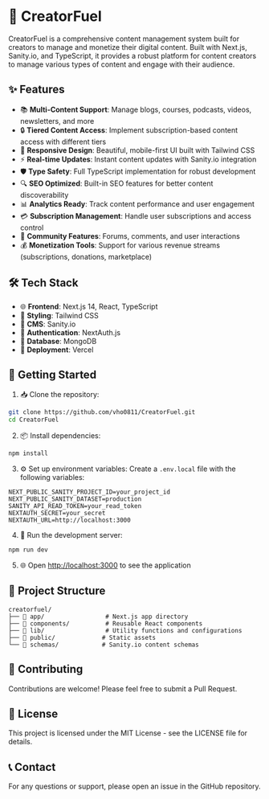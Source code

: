 # 🚀 CreatorFuel

CreatorFuel is a comprehensive content management system built for creators to manage and monetize their digital content. Built with Next.js, Sanity.io, and TypeScript, it provides a robust platform for content creators to manage various types of content and engage with their audience.

## ✨ Features

- 📚 **Multi-Content Support**: Manage blogs, courses, podcasts, videos, newsletters, and more
- 🔒 **Tiered Content Access**: Implement subscription-based content access with different tiers
- 🎨 **Responsive Design**: Beautiful, mobile-first UI built with Tailwind CSS
- ⚡ **Real-time Updates**: Instant content updates with Sanity.io integration
- 🛡️ **Type Safety**: Full TypeScript implementation for robust development
- 🔍 **SEO Optimized**: Built-in SEO features for better content discoverability
- 📊 **Analytics Ready**: Track content performance and user engagement
- 💳 **Subscription Management**: Handle user subscriptions and access control
- 👥 **Community Features**: Forums, comments, and user interactions
- 💰 **Monetization Tools**: Support for various revenue streams (subscriptions, donations, marketplace)

## 🛠️ Tech Stack

- 🌐 **Frontend**: Next.js 14, React, TypeScript
- 🎯 **Styling**: Tailwind CSS
- 📝 **CMS**: Sanity.io
- 🔐 **Authentication**: NextAuth.js
- 💾 **Database**: MongoDB
- 🚀 **Deployment**: Vercel

## 🏁 Getting Started

1. 📥 Clone the repository:
```bash
git clone https://github.com/vho0811/CreatorFuel.git
cd CreatorFuel
```

2. 📦 Install dependencies:
```bash
npm install
```

3. ⚙️ Set up environment variables:
Create a `.env.local` file with the following variables:
```env
NEXT_PUBLIC_SANITY_PROJECT_ID=your_project_id
NEXT_PUBLIC_SANITY_DATASET=production
SANITY_API_READ_TOKEN=your_read_token
NEXTAUTH_SECRET=your_secret
NEXTAUTH_URL=http://localhost:3000
```

4. 🚀 Run the development server:
```bash
npm run dev
```

5. 🌐 Open [http://localhost:3000](http://localhost:3000) to see the application

## 📁 Project Structure

```
creatorfuel/
├── 📂 app/                 # Next.js app directory
├── 📂 components/          # Reusable React components
├── 📂 lib/                 # Utility functions and configurations
├── 📂 public/             # Static assets
└── 📂 schemas/            # Sanity.io content schemas
```

## 🤝 Contributing

Contributions are welcome! Please feel free to submit a Pull Request.

## 📄 License

This project is licensed under the MIT License - see the LICENSE file for details.

## 📞 Contact

For any questions or support, please open an issue in the GitHub repository.
